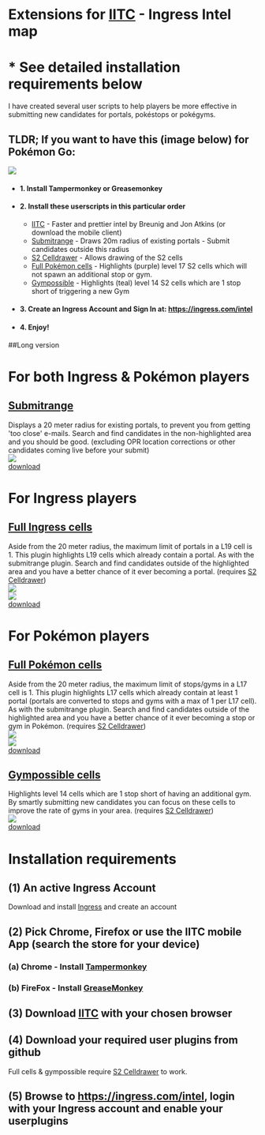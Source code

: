# Extensions for <a href="https://iitc.me/">IITC</a> - Ingress Intel map

# * See detailed installation requirements below

I have created several user scripts to help players be more effective in submitting new candidates for portals, pokéstops or pokégyms.

## TLDR; If you want to have this (image below) for Pokémon Go:</br>
<img src="https://github.com/Wintervorst/iitc/raw/master/assets/pogopackdefault.png"/><br/>
- #### 1. Install Tampermonkey or Greasemonkey
- #### 2. Install these userscripts in this particular order
  - <a href="https://static.iitc.me/build/release/total-conversion-build.user.js">IITC<a> - Faster and prettier intel by Breunig and Jon Atkins (or download the mobile client)<br/> 
  - <a href="https://github.com/Wintervorst/iitc/raw/master/plugins/submitrange/submitrange.user.js">Submitrange</a> - Draws 20m radius of existing portals - Submit candidates outside this radius<br/>
  - <a href="https://github.com/Wintervorst/iitc/raw/master/plugins/s2celldrawer/s2celldrawer.user.js">S2 Celldrawer</a> - Allows drawing of the S2 cells<br/>
  - <a href="https://github.com/Wintervorst/iitc/raw/master/plugins/occupied17cells/occupied17cells.user.js">Full Pokémon cells</a> - Highlights (purple) level 17 S2 cells which will not spawn an additional stop or gym.<br/>
  - <a href="https://github.com/Wintervorst/iitc/raw/master/plugins/gympossible/gympossible.user.js">Gympossible</a> - Highlights (teal) level 14 S2 cells which are 1 stop short of triggering a new Gym<br/>
- #### 3. Create an Ingress Account and Sign In at: https://ingress.com/intel
- #### 4. Enjoy!

##Long version

# For both Ingress & Pokémon players
## <a href="https://github.com/Wintervorst/iitc/tree/master/plugins/submitrange">Submitrange</a>
Displays a 20 meter radius for existing portals, to prevent you from getting 'too close' e-mails. Search and find candidates in the non-highlighted area and you should be good. (excluding OPR location corrections or other candidates coming live before your submit) <br/>
<img src="https://github.com/Wintervorst/iitc/raw/master/plugins/submitrange/assets/20meterradius.png"/><br/>
<a href="https://github.com/Wintervorst/iitc/raw/master/plugins/submitrange/submitrange.user.js">download</a>

# For Ingress players
## <a href="https://github.com/Wintervorst/iitc/tree/master/plugins/occupied19cells">Full Ingress cells</a>
Aside from the 20 meter radius, the maximum limit of portals in a L19 cell is 1. This plugin highlights L19 cells which already contain a portal. As with the submitrange plugin. Search and find candidates outside of the highlighted area and you have a better chance of it ever becoming a portal. 
(requires <a href="https://github.com/Wintervorst/iitc/raw/master/plugins/s2celldrawer/s2celldrawer.user.js">S2 Celldrawer</a>)<br/>
<img src="https://github.com/Wintervorst/iitc/raw/master/plugins/occupied19cells/assets/occupiedcell.png"/><br/>
<img src="https://github.com/Wintervorst/iitc/raw/master/plugins/occupied19cells/assets/occupiedcellwithsubmitrange.png"/><br/>
<a href="https://github.com/Wintervorst/iitc/raw/master/plugins/occupied19cells/occupied19cells.user.js">download</a>

# For Pokémon players
## <a href="https://github.com/Wintervorst/iitc/tree/master/plugins/occupied17cells">Full Pokémon cells</a>
Aside from the 20 meter radius, the maximum limit of stops/gyms in a L17 cell is 1. This plugin highlights L17 cells which already contain at least 1 portal (portals are converted to stops and gyms with a max of 1 per L17 cell). As with the submitrange plugin. Search and find candidates outside of the highlighted area and you have a better chance of it ever becoming a stop or gym in Pokémon.
(requires <a href="https://github.com/Wintervorst/iitc/raw/master/plugins/s2celldrawer/s2celldrawer.user.js">S2 Celldrawer</a>)<br/>
<img src="https://github.com/Wintervorst/iitc/raw/master/plugins/occupied17cells/assets/occupiedcell1.png"/><br/>
<img src="https://github.com/Wintervorst/iitc/raw/master/plugins/occupied17cells/assets/occupiedcellwithsubmitrange1.png"/><br/>
<a href="https://github.com/Wintervorst/iitc/raw/master/plugins/occupied17cells/occupied17cells.user.js">download</a>

## <a href="https://github.com/Wintervorst/iitc/tree/master/plugins/gympossible">Gympossible cells</a>
Highlights level 14 cells which are 1 stop short of having an additional gym. By smartly submitting new candidates you can focus on these cells to improve the rate of gyms in your area. 
(requires <a href="https://github.com/Wintervorst/iitc/raw/master/plugins/s2celldrawer/s2celldrawer.user.js">S2 Celldrawer</a>)<br/>
<img src="https://github.com/Wintervorst/iitc/raw/master/plugins/gympossible/assets/gymthreshold1.png"/>
<br/>
<a href="https://github.com/Wintervorst/iitc/raw/master/plugins/gympossible/gympossible.user.js">download</a>

# Installation requirements
## (1) An active Ingress Account
Download and install <a href="https://www.ingress.com/">Ingress</a> and create an account

## (2) Pick Chrome, Firefox or use the IITC mobile App (search the store for your device) 
### (a) Chrome - Install <a href="https://chrome.google.com/webstore/detail/tampermonkey/dhdgffkkebhmkfjojejmpbldmpobfkfo">Tampermonkey</a>
### (b) FireFox - Install <a href="https://addons.mozilla.org/nl/firefox/addon/greasemonkey/">GreaseMonkey</a>

## (3) Download <a href="https://iitc.me/desktop/">IITC</a> with your chosen browser

## (4) Download your required user plugins from github
Full cells & gympossible require <a href="https://github.com/Wintervorst/iitc/tree/master/plugins/s2celldrawer">S2 Celldrawer</a> to work.

## (5) Browse to <a href="https://ingress.com/intel">https://ingress.com/intel</a>, login with your Ingress account and enable your userplugins





